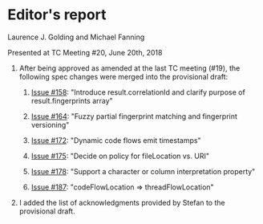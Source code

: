 # Editor's report

Laurence J. Golding and Michael Fanning

Presented at TC Meeting #20, June 20th, 2018

1. After being approved as amended at the last TC meeting (#19), the following spec changes were merged into the provisional draft:

    1. [Issue #158](https://github.com/oasis-tcs/sarif-spec/issues/158): "Introduce result.correlationId and clarify purpose of result.fingerprints array"

    1. [Issue #164](https://github.com/oasis-tcs/sarif-spec/issues/164): "Fuzzy partial fingerprint matching and fingerprint versioning"

    1. [Issue #172](https://github.com/oasis-tcs/sarif-spec/issues/172): "Dynamic code flows emit timestamps"

    1. [Issue #175](https://github.com/oasis-tcs/sarif-spec/issues/175): "Decide on policy for fileLocation vs. URI"

    1. [Issue #178](https://github.com/oasis-tcs/sarif-spec/issues/178): "Support a character or column interpretation property"

    1. [Issue #187](https://github.com/oasis-tcs/sarif-spec/issues/187): "codeFlowLocation => threadFlowLocation"

1. I added the list of acknowledgments provided by Stefan to the provisional draft.

